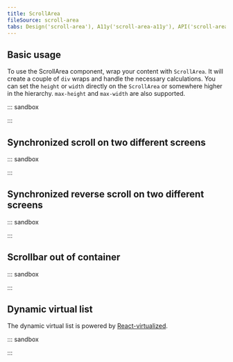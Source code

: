 ```yaml
---
title: ScrollArea
fileSource: scroll-area
tabs: Design('scroll-area'), A11y('scroll-area-a11y'), API('scroll-area-api'), Example('scroll-area-code'), Changelog('scroll-area-changelog')
---
```


## Basic usage

To use the ScrollArea component, wrap your content with `ScrollArea`. It will create a couple of `div` wraps and handle the necessary calculations. You can set the `height` or `width` directly on the `ScrollArea` or somewhere higher in the hierarchy. `max-height` and `max-width` are also supported.

::: sandbox

<script lang="tsx" src="examples/basic_usage.tsx"></script>

:::

## Synchronized scroll on two different screens

::: sandbox

<script lang="tsx" src="examples/synchronized_scroll_on_two_different_screens.tsx"></script>

:::

## Synchronized reverse scroll on two different screens

::: sandbox

<script lang="tsx" src="examples/synchronized_reverse_scroll_on_two_different_screens.tsx"></script>

:::

## Scrollbar out of container

::: sandbox

<script lang="tsx" src="examples/scrollbar_out_of_container.tsx"></script>

:::

## Dynamic virtual list

The dynamic virtual list is powered by [React-virtualized](https://github.com/bvaughn/react-virtualized).

::: sandbox

<script lang="tsx" src="examples/dynamic_virtual_list.tsx"></script>

:::
